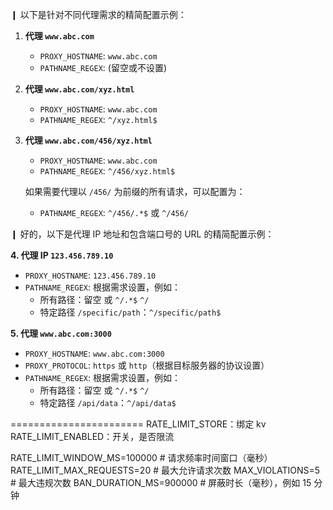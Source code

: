 ❙ 以下是针对不同代理需求的精简配置示例：

1. **代理 `www.abc.com`**

    -   `PROXY_HOSTNAME`: `www.abc.com`
    -   `PATHNAME_REGEX`: (留空或不设置)

2. **代理 `www.abc.com/xyz.html`**

    -   `PROXY_HOSTNAME`: `www.abc.com`
    -   `PATHNAME_REGEX`: `^/xyz.html$`

3. **代理 `www.abc.com/456/xyz.html`**

    -   `PROXY_HOSTNAME`: `www.abc.com`
    -   `PATHNAME_REGEX`: `^/456/xyz.html$`

    如果需要代理以 `/456/` 为前缀的所有请求，可以配置为：

    -   `PATHNAME_REGEX`: `^/456/.*$` 或 `^/456/` 

❙ 好的，以下是代理 IP 地址和包含端口号的 URL 的精简配置示例：

**4. 代理 IP `123.456.789.10`**

   -   `PROXY_HOSTNAME`: `123.456.789.10`
   -   `PATHNAME_REGEX`: 根据需求设置，例如：
       -   所有路径：留空 或 `^/.*$` `^/`
       -   特定路径 `/specific/path`：`^/specific/path$`

**5. 代理 `www.abc.com:3000`**

   -   `PROXY_HOSTNAME`: `www.abc.com:3000`
   -   `PROXY_PROTOCOL`: `https` 或 `http`（根据目标服务器的协议设置）
   -   `PATHNAME_REGEX`: 根据需求设置，例如：
       -   所有路径：留空 或 `^/.*$` `^/`
       -   特定路径 `/api/data`：`^/api/data$`
    
=======================
RATE_LIMIT_STORE：绑定 kv
RATE_LIMIT_ENABLED：开关，是否限流

RATE_LIMIT_WINDOW_MS=100000        # 请求频率时间窗口（毫秒）
RATE_LIMIT_MAX_REQUESTS=20         # 最大允许请求次数
MAX_VIOLATIONS=5                   # 最大违规次数
BAN_DURATION_MS=900000              # 屏蔽时长（毫秒），例如 15 分钟
